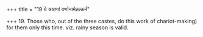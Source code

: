 +++
title = "19 ये त्रयाणां वर्णानामेतत्कर्म"

+++
19. Those who, out of the three castes, do this work of chariot-making) for them only this time. viz. rainy season is valid.
